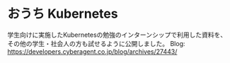 # おうち Kubernetes

学生向けに実施したKubernetesの勉強のインターンシップで利用した資料を、その他の学生・社会人の方も試せるように公開しました。
Blog: https://developers.cyberagent.co.jp/blog/archives/27443/
